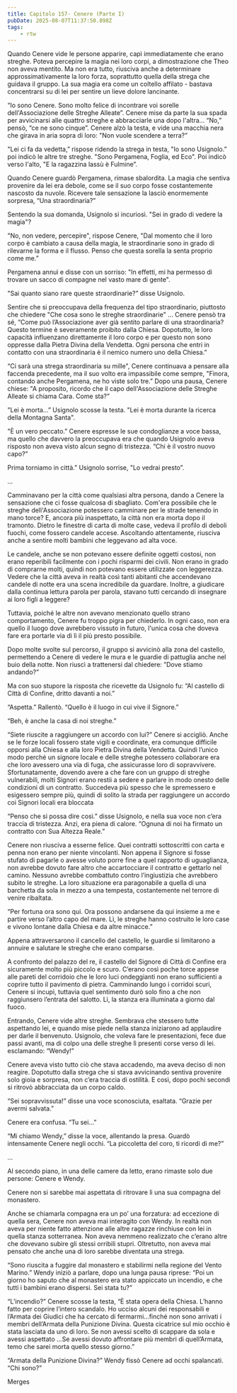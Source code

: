 ```yaml
---
title: Capitolo 157- Cenere (Parte I)
pubDate: 2025-08-07T11:37:50.898Z
tags:
    - rtw
---
```







Quando Cenere vide le persone apparire, capì immediatamente che erano streghe. Poteva percepire la magia nei loro corpi, a dimostrazione che Theo non aveva mentito. Ma non era tutto, riusciva anche a determinare approssimativamente la loro forza, soprattutto quella della strega che guidava il gruppo. La sua magia era come un coltello affilato - bastava concentrarsi su di lei per sentire un lieve dolore lancinante.


“Io sono Cenere. Sono molto felice di incontrare voi sorelle dell'Associazione delle Streghe Alleate”. Cenere mise da parte la sua spada per avvicinarsi alle quattro streghe e abbracciarle una dopo l'altra... “No,” pensò, “ce ne sono cinque”. Cenere alzò la testa, e vide una macchia nera che girava in aria sopra di loro: "Non vuole scendere a terra?”


"Lei ci fa da vedetta,” rispose ridendo la strega in testa, "Io sono Usignolo.” poi indicò le altre tre streghe. "Sono Pergamena, Foglia, ed Eco". Poi indicò verso l'alto, "E la ragazzina lassù è Fulmine”.


Quando Cenere guardò Pergamena, rimase sbalordita. La magia che sentiva provenire da lei era debole, come se il suo corpo fosse costantemente nascosto da nuvole. Ricevere tale sensazione la lasciò enormemente sorpresa, “Una straordinaria?”


Sentendo la sua domanda, Usignolo si incuriosì. "Sei in grado di vedere la magia"?


"No, non vedere, percepire", rispose Cenere, "Dal momento che il loro corpo è cambiato a causa della magia, le straordinarie sono in grado di rilevarne la forma e il flusso. Penso che questa sorella la senta proprio come me.”


Pergamena annuì e disse con un sorriso: "In effetti, mi ha permesso di trovare un sacco di compagne nel vasto mare di gente".


"Sai quanto siano rare queste straordinarie?” disse Usignolo.


Sentire che si preoccupava della frequenza del tipo straordinario, piuttosto che chiedere "Che cosa sono le streghe straordinarie" ... Cenere pensò tra sé, “Come può l’Associazione aver già sentito parlare di una straordinaria? Questo termine è severamente proibito dalla Chiesa. Dopotutto, le loro capacità influenzano direttamente il loro corpo e per questo non sono oppresse dalla Pietra Divina della Vendetta. Ogni persona che entri in contatto con una straordinaria è il nemico numero uno della Chiesa.”


“Ci sarà una strega straordinaria su mille", Cenere continuava a pensare alla faccenda precedente, ma il suo volto era impassibile come sempre, "Finora, contando anche Pergamena, ne ho viste solo tre.” Dopo una pausa, Cenere chiese: "A proposito, ricordo che il capo dell'Associazione delle Streghe Alleate si chiama Cara. Come sta?”


"Lei è morta…” Usignolo scosse la testa. "Lei è morta durante la ricerca della Montagna Santa".


"È un vero peccato.” Cenere espresse le sue condoglianze a voce bassa, ma quello che davvero la preoccupava era che quando Usignolo aveva risposto non aveva visto alcun segno di tristezza. “Chi è il vostro nuovo capo?”


Prima torniamo in città.” Usignolo sorrise, "Lo vedrai presto”.


…






Camminavano per la città come qualsiasi altra persona, dando a Cenere la sensazione che ci fosse qualcosa di sbagliato. Com'era possibile che le streghe dell'Associazione potessero camminare per le strade tenendo in mano torce? E, ancora più inaspettato, la città non era morta dopo il tramonto. Dietro le finestre di carta di molte case, vedeva il profilo di deboli fuochi, come fossero candele accese. Ascoltando attentamente, riusciva anche a sentire molti bambini che leggevano ad alta voce.


Le candele, anche se non potevano essere definite oggetti costosi, non erano reperibili facilmente con i pochi risparmi dei civili. Non erano in grado di comprarne molti, quindi non potevano essere utilizzate con leggerezza. Vedere che la città aveva in realtà così tanti abitanti che accendevano candele di notte era una scena incredibile da guardare. Inoltre, a giudicare dalla continua lettura parola per parola, stavano tutti cercando di insegnare ai loro figli a leggere?


Tuttavia, poiché le altre non avevano menzionato quello strano comportamento, Cenere fu troppo pigra per chiederlo. In ogni caso, non era quello il luogo dove avrebbero vissuto in futuro, l'unica cosa che doveva fare era portarle via di lì il più presto possibile.


Dopo molte svolte sul percorso, il gruppo si avvicinò alla zona del castello, permettendo a Cenere di vedere le mura e le guardie di pattuglia anche nel buio della notte. Non riuscì a trattenersi dal chiedere: ”Dove stiamo andando?”


Ma con suo stupore la risposta che ricevette da Usignolo fu: “Al castello di Città di Confine, dritto davanti a noi.”


“Aspetta.” Rallentò. “Quello è il luogo in cui vive il Signore.”


“Beh, è anche la casa di noi streghe.”


“Siete riuscite a raggiungere un accordo con lui?” Cenere si accigliò. Anche se le forze locali fossero state vigili e coordinate, era comunque difficile opporsi alla Chiesa e alla loro Pietra Divina della Vendetta. Quindi l’unico modo perché un signore locale e delle streghe potessero collaborare era che loro avessero una via di fuga, che assicurasse loro di sopravvivere. Sfortunatamente, dovendo avere a che fare con un gruppo di streghe vulnerabili, molti Signori erano restii a sedere e parlare in modo onesto delle condizioni di un contratto. Succedeva più spesso che le spremessero e esigessero sempre più, quindi di solito la strada per raggiungere un accordo coi Signori locali era bloccata


“Penso che si possa dire così.” disse Usignolo, e nella sua voce non c’era traccia di tristezza. Anzi, era piena di calore. “Ognuna di noi ha firmato un contratto con Sua Altezza Reale.”


Cenere non riusciva a esserne felice. Quei contratti sottoscritti con carta e penna non erano per niente vincolanti. Non appena il Signore si fosse stufato di pagarle o avesse voluto porre fine a quel rapporto di uguaglianza, non avrebbe dovuto fare altro che accartocciare il contratto e gettarlo nel camino. Nessuno avrebbe combattuto contro l’ingiustizia che avrebbero subito le streghe. La loro situazione era paragonabile a quella di una barchetta da sola in mezzo a una tempesta, costantemente nel terrore di venire ribaltata.


“Per fortuna ora sono qui. Ora possono andarsene da qui insieme a me e partire verso l’altro capo del mare. Lì, le streghe hanno costruito le loro case e vivono lontane dalla Chiesa e da altre minacce.”


Appena attraversarono il cancello del castello, le guardie si limitarono a annuire e salutare le streghe che erano comparse.


A confronto del palazzo del re, il castello del Signore di Città di Confine era sicuramente molto più piccolo e scuro. C’erano così poche torce appese alle pareti del corridoio che le loro luci ondeggianti non erano sufficienti a coprire tutto il pavimento di pietra. Camminando lungo i corridoi scuri, Cenere si incupì, tuttavia quel sentimento durò solo fino a che non raggiunsero l’entrata del salotto. Lì, la stanza era illuminata a giorno dal fuoco.


Entrando, Cenere vide altre streghe. Sembrava che stessero tutte aspettando lei, e quando mise piede nella stanza iniziarono ad applaudire per darle il benvenuto. Usignolo, che voleva fare le presentazioni, fece due passi avanti, ma di colpo una delle streghe lì presenti corse verso di lei. esclamando: “Wendy!”


Cenere aveva visto tutto ciò che stava accadendo, ma aveva deciso di non reagire. Dopotutto dalla strega che si stava avvicinando sentiva provenire solo gioia e sorpresa, non c’era traccia di ostilità. E così, dopo pochi secondi si ritrovò abbracciata da un corpo caldo.


“Sei sopravvissuta!” disse una voce sconosciuta, esaltata. “Grazie per avermi salvata.”


Cenere era confusa. “Tu sei…”


“Mi chiamo Wendy,” disse la voce, allentando la presa. Guardò intensamente Cenere negli occhi. “La piccoletta del coro, ti ricordi di me?”


…


Al secondo piano, in una delle camere da letto, erano rimaste solo due persone: Cenere e Wendy.


Cenere non si sarebbe mai aspettata di ritrovare lì una sua compagna del monastero.


Anche se chiamarla compagna era un po’ una forzatura: ad eccezione di quella sera, Cenere non aveva mai interagito con Wendy. In realtà non aveva per niente fatto attenzione alle altre ragazze rinchiuse con lei in quella stanza sotterranea. Non aveva nemmeno realizzato che c’erano altre che dovevano subire gli stessi orribili stupri. Oltretutto, non aveva mai pensato che anche una di loro sarebbe diventata una strega.


“Sono riuscita a fuggire dal monastero e stabilirmi nella regione del Vento Marino.” Wendy iniziò a parlare, dopo una lunga pausa riprese: “Poi un giorno ho saputo che al monastero era stato appiccato un incendio, e che tutti i bambini erano dispersi. Sei stata tu?”


“L’incendio?” Cenere scosse la testa, “È stata opera della Chiesa. L’hanno fatto per coprire l’intero scandalo. Ho ucciso alcuni dei responsabili e l’Armata dei Giudici che ha cercato di fermarmi…finché non sono arrivati i membri dell’Armata della Punizione Divina. Questa cicatrice sul mio occhio è stata lasciata da uno di loro. Se non avessi scelto di scappare da sola e avessi aspettato …Se avessi dovuto affrontare più membri di quell’Armata, temo che sarei morta quello stesso giorno.”


“Armata della Punizione Divina?” Wendy fissò Cenere ad occhi spalancati. “Chi sono?”


Merges
                                


                                



